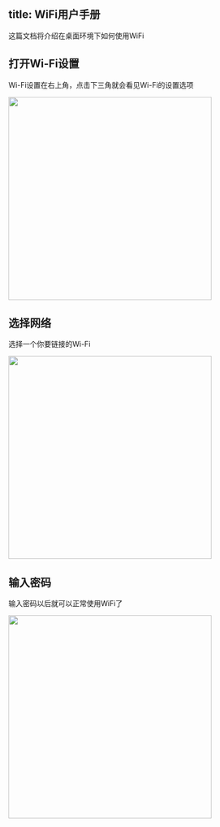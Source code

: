 title: WiFi用户手册
---

这篇文档将介绍在桌面环境下如何使用WiFi


## 打开Wi-Fi设置

Wi-Fi设置在右上角，点击下三角就会看见Wi-Fi的设置选项

<img src="/linux/images/vim1/wifi-setting.png" width="400px">

## 选择网络

选择一个你要链接的Wi-Fi

<img src="/linux/images/vim1/wifi-select.png" width="400px">

## 输入密码

输入密码以后就可以正常使用WiFi了

<img src="/linux/images/vim1/wifi-password.png" width="400px">

